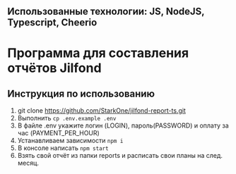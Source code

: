 Использованные технологии: JS, NodeJS, Typescript, Cheerio
-------------
Программа для составления отчётов Jilfond
=============
Инструкция по использованию
-------------
1.  git clone https://github.com/StarkOne/jilfond-report-ts.git
2.  Выполнить `cp .env.example .env`
3.  В файле .env укажите логин (LOGIN), пароль(PASSWORD) и оплату за час (PAYMENT_PER_HOUR)
4.  Устанавливаем зависимости `npm i`
5.  В консоле написать `npm start` 
6.  Взять свой отчёт из папки reports и расписать свои планы на след. месяц.